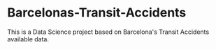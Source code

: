 # Barcelonas-Transit-Accidents
This is a Data Science project based on Barcelona's Transit Accidents available data.
